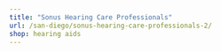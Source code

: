 ```yaml
---
title: "Sonus Hearing Care Professionals"
url: /san-diego/sonus-hearing-care-professionals-2/
shop: hearing aids
---
```

